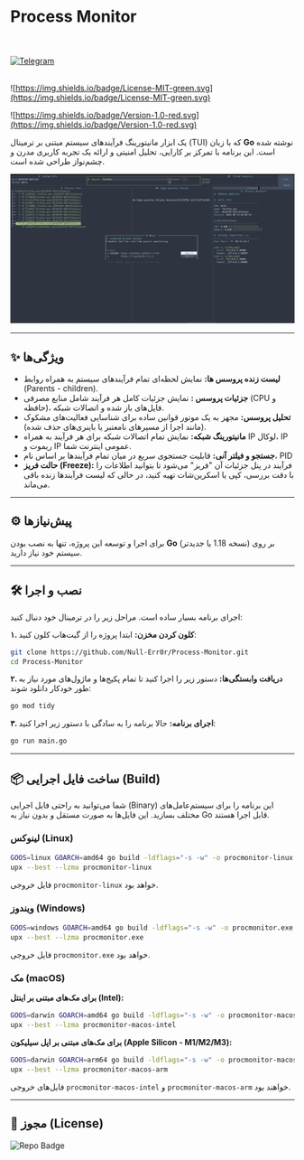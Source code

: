 #  Process Monitor
<div align="left">
  <br><br>
  <a href="https://t.me/NullError_ir" target="_blank">
    <img src="https://img.shields.io/badge/Telegram-black?style=for-the-badge&logo=Telegram" alt="Telegram" />
  </a>
</div>
<br>

![https://img.shields.io/badge/License-MIT-green.svg](https://img.shields.io/badge/License-MIT-green.svg)

![https://img.shields.io/badge/Version-1.0-red.svg](https://img.shields.io/badge/Version-1.0-red.svg)


یک ابزار مانیتورینگ فرآیندهای سیستم مبتنی بر ترمینال (TUI) که با زبان **Go** نوشته شده است. این برنامه با تمرکز بر کارایی، تحلیل امنیتی و ارائه یک تجربه کاربری مدرن و چشم‌نواز طراحی شده است. 

![ ](screenshots/Screenshot.png)


-----

## ✨ ویژگی‌ها

  * **لیست زنده پروسس ها:** نمایش لحظه‌ای تمام فرآیندهای سیستم به همراه روابط (Parents - children).
  * **جزئیات پروسس :** نمایش جزئیات کامل هر فرآیند شامل منابع مصرفی (CPU و حافظه)، فایل‌های باز شده و اتصالات شبکه.
  * **تحلیل پروسس:** مجهز به یک موتور قوانین ساده برای شناسایی فعالیت‌های مشکوک (مانند اجرا از مسیرهای نامعتبر یا باینری‌های حذف شده).
  * **مانیتورینگ شبکه:** نمایش تمام اتصالات شبکه برای هر فرآیند به همراه IP لوکال، IP ریموت و IP عمومی اینترنت شما.
  * **جستجو و فیلتر آنی:** قابلیت جستجوی سریع در میان تمام فرآیندها بر اساس نام، PID 
  * **حالت فریز (Freeze):**  فرآیند در پنل جزئیات آن "فریز" می‌شود تا بتوانید اطلاعات را با دقت بررسی، کپی یا اسکرین‌شات تهیه کنید، در حالی که لیست فرآیندها زنده باقی می‌ماند.

-----

## ⚙️ پیش‌نیازها

برای اجرا و توسعه این پروژه، تنها به نصب بودن **Go** (نسخه 1.18 یا جدیدتر) بر روی سیستم خود نیاز دارید.

-----

## 🛠️ نصب و اجرا

اجرای برنامه بسیار ساده است. مراحل زیر را در ترمینال خود دنبال کنید:

**۱. کلون کردن مخزن:**
ابتدا پروژه را از گیت‌هاب کلون کنید:

```bash
git clone https://github.com/Null-Err0r/Process-Monitor.git
cd Process-Monitor
```

**۲. دریافت وابستگی‌ها:**
دستور زیر را اجرا کنید تا تمام پکیج‌ها و ماژول‌های مورد نیاز به طور خودکار دانلود شوند:

```bash
go mod tidy
```

**۳. اجرای برنامه:**
حالا برنامه را به سادگی با دستور زیر اجرا کنید:

```bash
go run main.go
```

-----

## 📦 ساخت فایل اجرایی (Build)

شما می‌توانید به راحتی فایل اجرایی (Binary) این برنامه را برای سیستم‌عامل‌های مختلف بسازید. این فایل‌ها به صورت مستقل و بدون نیاز به Go قابل اجرا هستند.

### لینوکس (Linux)

```bash
GOOS=linux GOARCH=amd64 go build -ldflags="-s -w" -o procmonitor-linux main.go
upx --best --lzma procmonitor-linux
```

فایل خروجی `procmonitor-linux` خواهد بود.

### ویندوز (Windows)

```bash
GOOS=windows GOARCH=amd64 go build -ldflags="-s -w" -o procmonitor.exe main.go
upx --best --lzma procmonitor.exe
```

فایل خروجی `procmonitor.exe` خواهد بود.

### مک (macOS)

**برای مک‌های مبتنی بر اینتل (Intel):**

```bash
GOOS=darwin GOARCH=amd64 go build -ldflags="-s -w" -o procmonitor-macos-intel main.go
upx --best --lzma procmonitor-macos-intel
```

**برای مک‌های مبتنی بر اپل سیلیکون (Apple Silicon - M1/M2/M3):**

```bash
GOOS=darwin GOARCH=arm64 go build -ldflags="-s -w" -o procmonitor-macos-arm main.go
upx --best --lzma procmonitor-macos-arm
```

فایل‌های خروجی `procmonitor-macos-intel` و `procmonitor-macos-arm` خواهند بود.

-----

## 📄 مجوز (License)


![Repo Badge](https://visitor-badge.laobi.icu/badge?page_id=null-err0r.Process-Monitor) 
